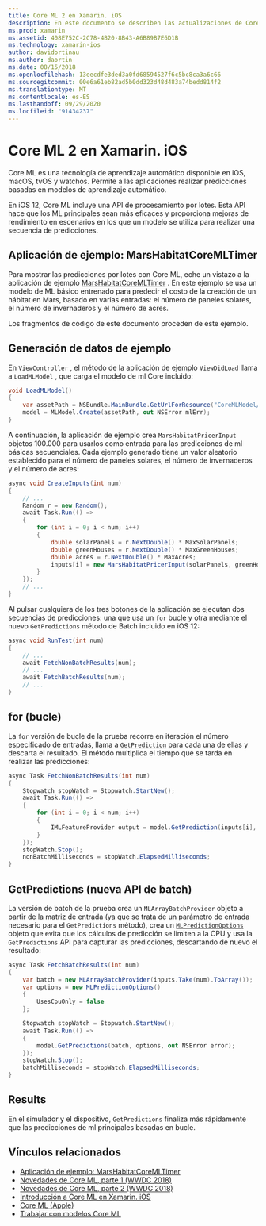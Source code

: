 ```yaml
---
title: Core ML 2 en Xamarin. iOS
description: En este documento se describen las actualizaciones de Core ML disponibles como parte de iOS 12. En concreto, se examinan las mejoras de rendimiento asociadas a la nueva API de predicción por lotes.
ms.prod: xamarin
ms.assetid: 408E752C-2C78-4B20-8B43-A6B89B7E6D1B
ms.technology: xamarin-ios
author: davidortinau
ms.author: daortin
ms.date: 08/15/2018
ms.openlocfilehash: 13eecdfe3ded3a0fd68594527f6c5bc8ca3a6c66
ms.sourcegitcommit: 00e6a61eb82ad5b0dd323d48d483a74bedd814f2
ms.translationtype: MT
ms.contentlocale: es-ES
ms.lasthandoff: 09/29/2020
ms.locfileid: "91434237"
---
```

# <a name="core-ml-2-in-xamarinios"></a>Core ML 2 en Xamarin. iOS

Core ML es una tecnología de aprendizaje automático disponible en iOS, macOS, tvOS y watchos. Permite a las aplicaciones realizar predicciones basadas en modelos de aprendizaje automático.

En iOS 12, Core ML incluye una API de procesamiento por lotes. Esta API hace que los ML principales sean más eficaces y proporciona mejoras de rendimiento en escenarios en los que un modelo se utiliza para realizar una secuencia de predicciones.

## <a name="sample-app-marshabitatcoremltimer"></a>Aplicación de ejemplo: MarsHabitatCoreMLTimer

Para mostrar las predicciones por lotes con Core ML, eche un vistazo a la aplicación de ejemplo [MarsHabitatCoreMLTimer](/samples/xamarin/ios-samples/ios12-marshabitatcoremltimer) . En este ejemplo se usa un modelo de ML básico entrenado para predecir el costo de la creación de un hábitat en Mars, basado en varias entradas: el número de paneles solares, el número de invernaderos y el número de acres.

Los fragmentos de código de este documento proceden de este ejemplo.

## <a name="generate-sample-data"></a>Generación de datos de ejemplo

En `ViewController` , el método de la aplicación de ejemplo `ViewDidLoad` llama a `LoadMLModel` , que carga el modelo de ml Core incluido:

```csharp
void LoadMLModel()
{
    var assetPath = NSBundle.MainBundle.GetUrlForResource("CoreMLModel/MarsHabitatPricer", "mlmodelc");
    model = MLModel.Create(assetPath, out NSError mlErr);
}
```

A continuación, la aplicación de ejemplo crea `MarsHabitatPricerInput` objetos 100.000 para usarlos como entrada para las predicciones de ml básicas secuenciales. Cada ejemplo generado tiene un valor aleatorio establecido para el número de paneles solares, el número de invernaderos y el número de acres:

```csharp
async void CreateInputs(int num)
{
    // ...
    Random r = new Random();
    await Task.Run(() =>
    {
        for (int i = 0; i < num; i++)
        {
            double solarPanels = r.NextDouble() * MaxSolarPanels;
            double greenHouses = r.NextDouble() * MaxGreenHouses;
            double acres = r.NextDouble() * MaxAcres;
            inputs[i] = new MarsHabitatPricerInput(solarPanels, greenHouses, acres);
        }
    });
    // ...
}
```

Al pulsar cualquiera de los tres botones de la aplicación se ejecutan dos secuencias de predicciones: una que usa un `for` bucle y otra mediante el nuevo `GetPredictions` método de Batch incluido en iOS 12:

```csharp
async void RunTest(int num)
{
    // ...
    await FetchNonBatchResults(num);
    // ...
    await FetchBatchResults(num);
    // ...
}
```

## <a name="for-loop"></a>for (bucle)

La `for` versión de bucle de la prueba recorre en iteración el número especificado de entradas, llama a [`GetPrediction`](xref:CoreML.MLModel.GetPrediction*) para cada una de ellas y descarta el resultado. El método multiplica el tiempo que se tarda en realizar las predicciones:

```csharp
async Task FetchNonBatchResults(int num)
{
    Stopwatch stopWatch = Stopwatch.StartNew();
    await Task.Run(() =>
    {
        for (int i = 0; i < num; i++)
        {
            IMLFeatureProvider output = model.GetPrediction(inputs[i], out NSError error);
        }
    });
    stopWatch.Stop();
    nonBatchMilliseconds = stopWatch.ElapsedMilliseconds;
}
```

## <a name="getpredictions-new-batch-api"></a>GetPredictions (nueva API de batch)

La versión de batch de la prueba crea un `MLArrayBatchProvider` objeto a partir de la matriz de entrada (ya que se trata de un parámetro de entrada necesario para el `GetPredictions` método), crea un [`MLPredictionOptions`](xref:CoreML.MLPredictionOptions)
objeto que evita que los cálculos de predicción se limiten a la CPU y usa la `GetPredictions` API para capturar las predicciones, descartando de nuevo el resultado:

```csharp
async Task FetchBatchResults(int num)
{
    var batch = new MLArrayBatchProvider(inputs.Take(num).ToArray());
    var options = new MLPredictionOptions()
    {
        UsesCpuOnly = false
    };

    Stopwatch stopWatch = Stopwatch.StartNew();
    await Task.Run(() =>
    {
        model.GetPredictions(batch, options, out NSError error);
    });
    stopWatch.Stop();
    batchMilliseconds = stopWatch.ElapsedMilliseconds;
}
```

## <a name="results"></a>Results

En el simulador y el dispositivo, `GetPredictions` finaliza más rápidamente que las predicciones de ml principales basadas en bucle.

## <a name="related-links"></a>Vínculos relacionados

- [Aplicación de ejemplo: MarsHabitatCoreMLTimer](/samples/xamarin/ios-samples/ios12-marshabitatcoremltimer)
- [Novedades de Core ML, parte 1 (WWDC 2018)](https://developer.apple.com/videos/play/wwdc2018/708/)
- [Novedades de Core ML, parte 2 (WWDC 2018)](https://developer.apple.com/videos/play/wwdc2018/709/)
- [Introducción a Core ML en Xamarin. iOS](../introduction-to-ios11/coreml.md)
- [Core ML (Apple)](https://developer.apple.com/documentation/coreml?language=objc)
- [Trabajar con modelos Core ML](https://developer.apple.com/machine-learning/build-run-models/)